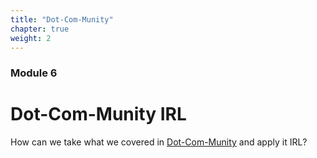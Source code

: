 ```yaml
---
title: "Dot-Com-Munity"
chapter: true
weight: 2
---
```

### Module 6
# Dot-Com-Munity IRL

How can we take what we covered in [Dot-Com-Munity](https://dotcommunity.course.sjmd.space) and apply it IRL?
